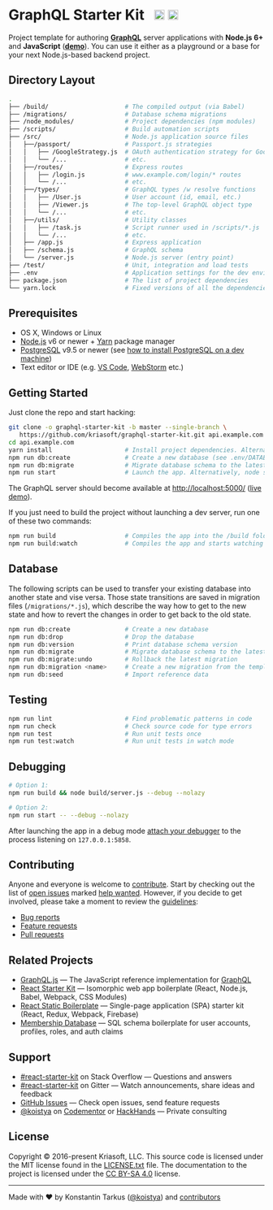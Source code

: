 # GraphQL Starter Kit &nbsp; <a href="https://github.com/kriasoft/graphql-starter-kit/stargazers"><img src="https://img.shields.io/github/stars/kriasoft/graphql-starter-kit.svg?style=social&label=Star&maxAge=3600" height="20"></a> <a href="https://twitter.com/ReactStarter"><img src="https://img.shields.io/twitter/follow/ReactStarter.svg?style=social&label=Follow&maxAge=3600" height="20"></a>

Project template for authoring **[GraphQL](http://graphql.org/)** server
applications with **Node.js 6+** and **JavaScript** (**[demo](https://api.reactstarterkit.com)**).
You can use it either as a playground or a base for your next Node.js-based backend project.


## Directory Layout

```bash
.
├── /build/                     # The compiled output (via Babel)
├── /migrations/                # Database schema migrations
├── /node_modules/              # Project dependencies (npm modules)
├── /scripts/                   # Build automation scripts
├── /src/                       # Node.js application source files
│   ├──/passport/               # Passport.js strategies
│   │   ├── /GoogleStrategy.js  # OAuth authentication strategy for Google
│   │   └── /...                # etc.
│   ├──/routes/                 # Express routes
│   │   ├── /login.js           # www.example.com/login/* routes
│   │   └── /...                # etc.
│   ├──/types/                  # GraphQL types /w resolve functions
│   │   ├── /User.js            # User account (id, email, etc.)
│   │   ├── /Viewer.js          # The top-level GraphQL object type
│   │   └── /...                # etc.
│   ├──/utils/                  # Utility classes
│   │   ├── /task.js            # Script runner used in /scripts/*.js
│   │   └── /...                # etc.
│   ├── /app.js                 # Express application
│   ├── /schema.js              # GraphQL schema
│   └── /server.js              # Node.js server (entry point)
├── /test/                      # Unit, integration and load tests
├── .env                        # Application settings for the dev environment
├── package.json                # The list of project dependencies
└── yarn.lock                   # Fixed versions of all the dependencies
```


## Prerequisites

* OS X, Windows or Linux
* [Node.js](https://nodejs.org) v6 or newer + [Yarn](https://yarnpkg.com) package manager
* [PostgreSQL](https://www.postgresql.org/) v9.5 or newer (see [how to install PostgreSQL on a dev machine](https://devcenter.heroku.com/articles/heroku-postgresql#local-setup))
* Text editor or IDE (e.g. [VS Code](https://code.visualstudio.com/), [WebStorm](https://www.jetbrains.com/webstorm/) etc.)


## Getting Started

Just clone the repo and start hacking:

```bash
git clone -o graphql-starter-kit -b master --single-branch \
   https://github.com/kriasoft/graphql-starter-kit.git api.example.com
cd api.example.com
yarn install                    # Install project dependencies. Alternatively, npm install
npm run db:create               # Create a new database (see .env/DATABASE_URL)
npm run db:migrate              # Migrate database schema to the latest version
npm run start                   # Launch the app. Alternatively, node scripts/start.js
```

The GraphQL server should become available at [http://localhost:5000/](http://localhost:5000/)
([live demo](https://api.reactstarterkit.com)).

If you just need to build the project without launching a dev server, run one of these two commands:

```bash
npm run build                   # Compiles the app into the /build folder
npm run build:watch             # Compiles the app and starts watching for changes
```


## Database

The following scripts can be used to transfer your existing database into another state and vise
versa. Those state transitions are saved in migration files (`/migrations/*.js`), which describe
the way how to get to the new state and how to revert the changes in order to get back to the old
state.

```bash
npm run db:create               # Create a new database
npm run db:drop                 # Drop the database
npm run db:version              # Print database schema version
npm run db:migrate              # Migrate database schema to the latest version
npm run db:migrate:undo         # Rollback the latest migration
npm run db:migration <name>     # Create a new migration from the template (see /migrations folder)
npm run db:seed                 # Import reference data
```


## Testing

```bash
npm run lint                    # Find problematic patterns in code
npm run check                   # Check source code for type errors
npm run test                    # Run unit tests once
npm run test:watch              # Run unit tests in watch mode
```


## Debugging

```bash
# Option 1:
npm run build && node build/server.js --debug --nolazy

# Option 2:
npm run start -- --debug --nolazy
```

After launching the app in a debug mode [attach your debugger](https://code.visualstudio.com/Docs/editor/debugging)
to the process listening on `127.0.0.1:5858`.


## Contributing

Anyone and everyone is welcome to [contribute](CONTRIBUTING.md). Start by checking out the list of
[open issues](https://github.com/kriasoft/graphql-starter-kit/issues) marked
[help wanted](https://github.com/kriasoft/graphql-starter-kit/issues?q=label:"help+wanted").
However, if you decide to get involved, please take a moment to review the [guidelines](CONTRIBUTING.md):

* [Bug reports](CONTRIBUTING.md#bugs)
* [Feature requests](CONTRIBUTING.md#features)
* [Pull requests](CONTRIBUTING.md#pull-requests)


## Related Projects

* [GraphQL.js](https://github.com/graphql/graphql-js) — The JavaScript reference implementation for [GraphQL](http://graphql.org/)
* [React Starter Kit](https://github.com/kriasoft/react-starter-kit) — Isomorphic web app boilerplate (React, Node.js, Babel, Webpack, CSS Modules)
* [React Static Boilerplate](https://github.com/kriasoft/react-static-boilerplate) — Single-page application (SPA) starter kit (React, Redux, Webpack, Firebase)
* [Membership Database](https://github.com/membership/membership.db) — SQL schema boilerplate for user accounts, profiles, roles, and auth claims


## Support

* [#react-starter-kit](http://stackoverflow.com/questions/tagged/react-starter-kit) on Stack Overflow — Questions and answers
* [#react-starter-kit](https://gitter.im/kriasoft/react-starter-kit) on Gitter — Watch announcements, share ideas and feedback
* [GitHub Issues](https://github.com/kriasoft/graphql-starter-kit/issues) — Check open issues, send feature requests
* [@koistya](https://twitter.com/koistya) on [Codementor](https://www.codementor.io/koistya) or [HackHands](https://hackhands.com/koistya/) — Private consulting


## License

Copyright © 2016-present Kriasoft, LLC. This source code is licensed under the MIT
license found in the [LICENSE.txt](https://github.com/kriasoft/graphql-starter-kit/blob/master/LICENSE.txt)
file. The documentation to the project is licensed under the
[CC BY-SA 4.0](http://creativecommons.org/licenses/by-sa/4.0/) license.


---
Made with ♥ by Konstantin Tarkus ([@koistya](https://twitter.com/koistya)) and [contributors](https://github.com/kriasoft/graphql-starter-kit/graphs/contributors)

